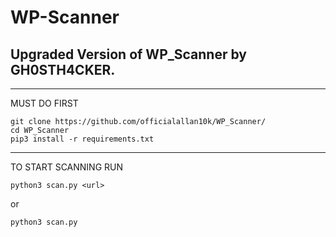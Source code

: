 # WP-Scanner
<h2>Upgraded Version of WP_Scanner by GH0STH4CKER.</h2>
<hr>

MUST DO FIRST<br>
```
git clone https://github.com/officialallan10k/WP_Scanner/
cd WP_Scanner
pip3 install -r requirements.txt
```
<hr>

TO START SCANNING RUN<br>
```
python3 scan.py <url>
```
or 
```
python3 scan.py
```

